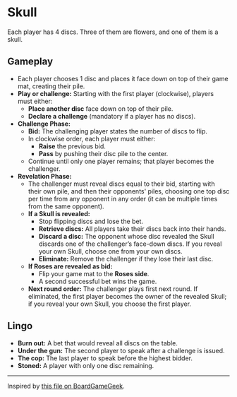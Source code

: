 # Skull

Each player has 4 discs. Three of them are flowers, and one of them is a skull.

## Gameplay

- Each player chooses 1 disc and places it face down on top of their game mat, creating their pile.
- **Play or challenge:** Starting with the first player (clockwise), players must either:
    - **Place another disc** face down on top of their pile.
    - **Declare a challenge** (mandatory if a player has no discs).
- **Challenge Phase:**
    - **Bid:** The challenging player states the number of discs to flip.
    - In clockwise order, each player must either:
        - **Raise** the previous bid.
        - **Pass** by pushing their disc pile to the center.
    - Continue until only one player remains; that player becomes the challenger.
- **Revelation Phase:**
    - The challenger must reveal discs equal to their bid, starting with their own pile, and then their opponents' piles, choosing one top disc per time from any opponent in any order (it can be multiple times from the same opponent).
    - **If a Skull is revealed:**
        - Stop flipping discs and lose the bet.
        - **Retrieve discs:** All players take their discs back into their hands.
        - **Discard a disc:** The opponent whose disc revealed the Skull discards one of the challenger’s face-down discs. If you reveal your own Skull, choose one from your own discs.
        - **Eliminate:** Remove the challenger if they lose their last disc.
    - **If Roses are revealed as bid:**
        - Flip your game mat to the **Roses side**.
        - A second successful bet wins the game.
    - **Next round order:** The challenger plays first next round. If eliminated, the first player becomes the owner of the revealed Skull; if you reveal your own Skull, you choose the first player.

## Lingo

- **Burn out:** A bet that would reveal all discs on the table.
- **Under the gun:** The second player to speak after a challenge is issued.
- **The cop:** The last player to speak before the highest bidder.
- **Stoned:** A player with only one disc remaining.

---

Inspired by [this file on BoardGameGeek](https://boardgamegeek.com/filepage/102645/skull-and-roses-rules-reminder-full-page).
